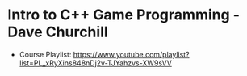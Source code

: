 # Intro to C++ Game Programming - Dave Churchill
- Course Playlist: https://www.youtube.com/playlist?list=PL_xRyXins848nDj2v-TJYahzvs-XW9sVV
